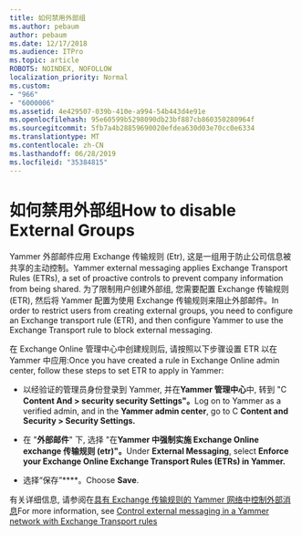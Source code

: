 ```yaml
---
title: 如何禁用外部组
ms.author: pebaum
author: pebaum
ms.date: 12/17/2018
ms.audience: ITPro
ms.topic: article
ROBOTS: NOINDEX, NOFOLLOW
localization_priority: Normal
ms.custom:
- "966"
- "6000006"
ms.assetid: 4e429507-039b-410e-a994-54b443d4e91e
ms.openlocfilehash: 95e60599b5298090db23bf887cb860350280964f
ms.sourcegitcommit: 5fb7a4b28859690020efdea630d03e70cc0e6334
ms.translationtype: MT
ms.contentlocale: zh-CN
ms.lasthandoff: 06/28/2019
ms.locfileid: "35384815"
---
```

# <a name="how-to-disable-external-groups"></a><span data-ttu-id="fe134-102">如何禁用外部组</span><span class="sxs-lookup"><span data-stu-id="fe134-102">How to disable External Groups</span></span>

<span data-ttu-id="fe134-103">Yammer 外部邮件应用 Exchange 传输规则 (Etr), 这是一组用于防止公司信息被共享的主动控制。</span><span class="sxs-lookup"><span data-stu-id="fe134-103">Yammer external messaging applies Exchange Transport Rules (ETRs), a set of proactive controls to prevent company information from being shared.</span></span> <span data-ttu-id="fe134-104">为了限制用户创建外部组, 您需要配置 Exchange 传输规则 (ETR), 然后将 Yammer 配置为使用 Exchange 传输规则来阻止外部邮件。</span><span class="sxs-lookup"><span data-stu-id="fe134-104">In order to restrict users from creating external groups, you need to configure an Exchange transport rule (ETR), and then configure Yammer to use the Exchange Transport rule to block external messaging.</span></span>
  
<span data-ttu-id="fe134-105">在 Exchange Online 管理中心中创建规则后, 请按照以下步骤设置 ETR 以在 Yammer 中应用:</span><span class="sxs-lookup"><span data-stu-id="fe134-105">Once you have created a rule in Exchange Online admin center, follow these steps to set ETR to apply in Yammer:</span></span>
  
- <span data-ttu-id="fe134-106">以经验证的管理员身份登录到 Yammer, 并在**Yammer 管理中心**中, 转到 "C **Content And \> security security Settings"。**</span><span class="sxs-lookup"><span data-stu-id="fe134-106">Log on to Yammer as a verified admin, and in the **Yammer admin center**, go to C **Content and Security \> Security Settings.**</span></span>

- <span data-ttu-id="fe134-107">在 "**外部邮件**" 下, 选择 "在**Yammer 中强制实施 Exchange Online exchange 传输规则 (etr)"。**</span><span class="sxs-lookup"><span data-stu-id="fe134-107">Under **External Messaging**, select **Enforce your Exchange Online Exchange Transport Rules (ETRs) in Yammer.**</span></span>

- <span data-ttu-id="fe134-108">选择“保存”\*\*\*\*。</span><span class="sxs-lookup"><span data-stu-id="fe134-108">Choose **Save**.</span></span>

<span data-ttu-id="fe134-109">有关详细信息, 请参阅在[具有 Exchange 传输规则的 Yammer 网络中控制外部消息](https://support.office.com/article/Control-external-messaging-in-a-Yammer-network-with-Exchange-Transport-Rules-f8fd6403-c8f3-4307-9230-65304d6000d9)</span><span class="sxs-lookup"><span data-stu-id="fe134-109">For more information, see [Control external messaging in a Yammer network with Exchange Transport rules](https://support.office.com/article/Control-external-messaging-in-a-Yammer-network-with-Exchange-Transport-Rules-f8fd6403-c8f3-4307-9230-65304d6000d9)</span></span>
  